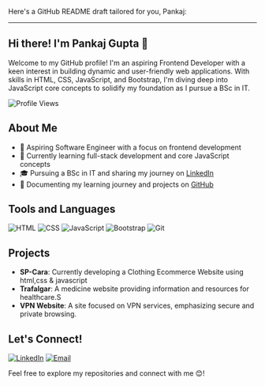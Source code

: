 Here's a GitHub README draft tailored for you, Pankaj:

---

## Hi there! I'm Pankaj Gupta 👋
Welcome to my GitHub profile! I'm an aspiring Frontend Developer with a keen interest in building dynamic and user-friendly web applications. With skills in HTML, CSS, JavaScript, and Bootstrap, I'm diving deep into JavaScript core concepts to solidify my foundation as I pursue a BSc in IT.

![Profile Views](https://komarev.com/ghpvc/?username=Pankaj-026&color=blueviolet)

## About Me
- 💼 Aspiring Software Engineer with a focus on frontend development
- 🌱 Currently learning full-stack development and core JavaScript concepts
- 🎓 Pursuing a BSc in IT and sharing my journey on [LinkedIn](https://www.linkedin.com/in/pankaj026/)
- 🔄 Documenting my learning journey and projects on [GitHub](https://github.com/Pankaj-026/)

## Tools and Languages
![HTML](https://img.shields.io/badge/HTML-FF4500?style=flat&logo=html5&logoColor=white)
![CSS](https://img.shields.io/badge/CSS-1572B6?style=flat&logo=css3&logoColor=white)
![JavaScript](https://img.shields.io/badge/JavaScript-F7DF1E?style=flat&logo=javascript&logoColor=black)
![Bootstrap](https://img.shields.io/badge/Bootstrap-563D7C?style=flat&logo=bootstrap&logoColor=white)
![Git](https://img.shields.io/badge/Git-F05032?style=flat&logo=git&logoColor=white)

## Projects
- **SP-Cara**: Currently developing a Clothing Ecommerce Website using html,css & javascript
- **Trafalgar**: A medicine website providing information and resources for healthcare.S
- **VPN Website**: A site focused on VPN services, emphasizing secure and private browsing.

## Let's Connect!
[![LinkedIn](https://img.shields.io/badge/LinkedIn-0077B5?style=flat&logo=linkedin&logoColor=white)](https://www.linkedin.com/in/pankaj026/)
[![Email](https://img.shields.io/badge/Email-D14836?style=flat&logo=gmail&logoColor=white)](mailto:pankajgupta1063@gmail.com)

Feel free to explore my repositories and connect with me 😊!
